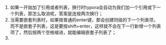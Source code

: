 1. 如果一开始加了引用或者列表，换行时typora会自动为我们加一个引用或下一个列表，那怎么取消呢，答案是连按两次换行；
2. 当需要嵌套列表时，如果按普通的enter键，那会创建同级的下一个列表项，而不是嵌套子列表，这是要按shift+enter，这样就不会在下一行新增一个列表项了，然后按两个空格缩进，就能编辑嵌套子列表了；
3. 


